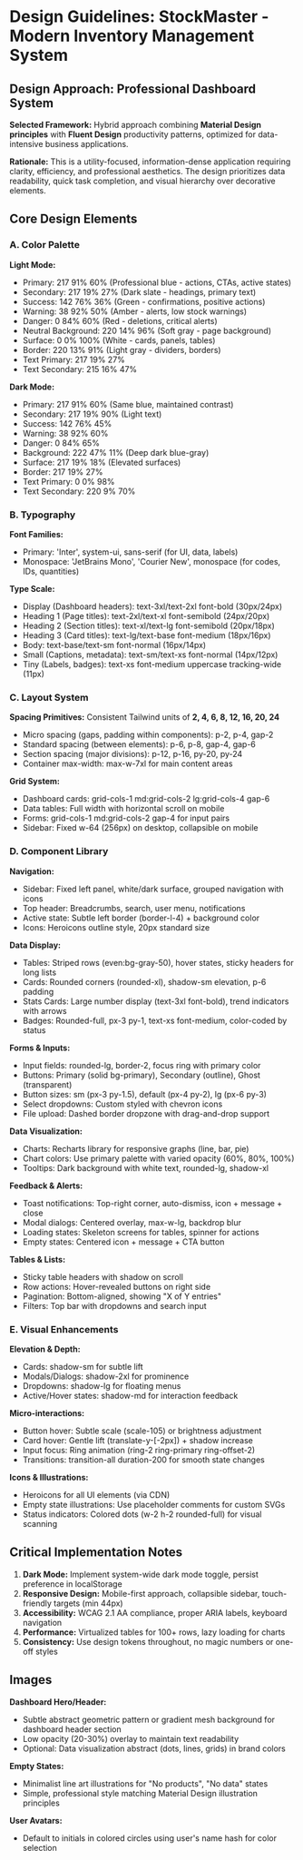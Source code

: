 # Design Guidelines: StockMaster - Modern Inventory Management System

## Design Approach: Professional Dashboard System

**Selected Framework:** Hybrid approach combining **Material Design principles** with **Fluent Design** productivity patterns, optimized for data-intensive business applications.

**Rationale:** This is a utility-focused, information-dense application requiring clarity, efficiency, and professional aesthetics. The design prioritizes data readability, quick task completion, and visual hierarchy over decorative elements.

## Core Design Elements

### A. Color Palette

**Light Mode:**
- Primary: 217 91% 60% (Professional blue - actions, CTAs, active states)
- Secondary: 217 19% 27% (Dark slate - headings, primary text)
- Success: 142 76% 36% (Green - confirmations, positive actions)
- Warning: 38 92% 50% (Amber - alerts, low stock warnings)
- Danger: 0 84% 60% (Red - deletions, critical alerts)
- Neutral Background: 220 14% 96% (Soft gray - page background)
- Surface: 0 0% 100% (White - cards, panels, tables)
- Border: 220 13% 91% (Light gray - dividers, borders)
- Text Primary: 217 19% 27%
- Text Secondary: 215 16% 47%

**Dark Mode:**
- Primary: 217 91% 60% (Same blue, maintained contrast)
- Secondary: 217 19% 90% (Light text)
- Success: 142 76% 45%
- Warning: 38 92% 60%
- Danger: 0 84% 65%
- Background: 222 47% 11% (Deep dark blue-gray)
- Surface: 217 19% 18% (Elevated surfaces)
- Border: 217 19% 27%
- Text Primary: 0 0% 98%
- Text Secondary: 220 9% 70%

### B. Typography

**Font Families:**
- Primary: 'Inter', system-ui, sans-serif (for UI, data, labels)
- Monospace: 'JetBrains Mono', 'Courier New', monospace (for codes, IDs, quantities)

**Type Scale:**
- Display (Dashboard headers): text-3xl/text-2xl font-bold (30px/24px)
- Heading 1 (Page titles): text-2xl/text-xl font-semibold (24px/20px)
- Heading 2 (Section titles): text-xl/text-lg font-semibold (20px/18px)
- Heading 3 (Card titles): text-lg/text-base font-medium (18px/16px)
- Body: text-base/text-sm font-normal (16px/14px)
- Small (Captions, metadata): text-sm/text-xs font-normal (14px/12px)
- Tiny (Labels, badges): text-xs font-medium uppercase tracking-wide (11px)

### C. Layout System

**Spacing Primitives:** Consistent Tailwind units of **2, 4, 6, 8, 12, 16, 20, 24**
- Micro spacing (gaps, padding within components): p-2, p-4, gap-2
- Standard spacing (between elements): p-6, p-8, gap-4, gap-6
- Section spacing (major divisions): p-12, p-16, py-20, py-24
- Container max-width: max-w-7xl for main content areas

**Grid System:**
- Dashboard cards: grid-cols-1 md:grid-cols-2 lg:grid-cols-4 gap-6
- Data tables: Full width with horizontal scroll on mobile
- Forms: grid-cols-1 md:grid-cols-2 gap-4 for input pairs
- Sidebar: Fixed w-64 (256px) on desktop, collapsible on mobile

### D. Component Library

**Navigation:**
- Sidebar: Fixed left panel, white/dark surface, grouped navigation with icons
- Top header: Breadcrumbs, search, user menu, notifications
- Active state: Subtle left border (border-l-4) + background color
- Icons: Heroicons outline style, 20px standard size

**Data Display:**
- Tables: Striped rows (even:bg-gray-50), hover states, sticky headers for long lists
- Cards: Rounded corners (rounded-xl), shadow-sm elevation, p-6 padding
- Stats Cards: Large number display (text-3xl font-bold), trend indicators with arrows
- Badges: Rounded-full, px-3 py-1, text-xs font-medium, color-coded by status

**Forms & Inputs:**
- Input fields: rounded-lg, border-2, focus ring with primary color
- Buttons: Primary (solid bg-primary), Secondary (outline), Ghost (transparent)
- Button sizes: sm (px-3 py-1.5), default (px-4 py-2), lg (px-6 py-3)
- Select dropdowns: Custom styled with chevron icons
- File upload: Dashed border dropzone with drag-and-drop support

**Data Visualization:**
- Charts: Recharts library for responsive graphs (line, bar, pie)
- Chart colors: Use primary palette with varied opacity (60%, 80%, 100%)
- Tooltips: Dark background with white text, rounded-lg, shadow-xl

**Feedback & Alerts:**
- Toast notifications: Top-right corner, auto-dismiss, icon + message + close
- Modal dialogs: Centered overlay, max-w-lg, backdrop blur
- Loading states: Skeleton screens for tables, spinner for actions
- Empty states: Centered icon + message + CTA button

**Tables & Lists:**
- Sticky table headers with shadow on scroll
- Row actions: Hover-revealed buttons on right side
- Pagination: Bottom-aligned, showing "X of Y entries"
- Filters: Top bar with dropdowns and search input

### E. Visual Enhancements

**Elevation & Depth:**
- Cards: shadow-sm for subtle lift
- Modals/Dialogs: shadow-2xl for prominence
- Dropdowns: shadow-lg for floating menus
- Active/Hover states: shadow-md for interaction feedback

**Micro-interactions:**
- Button hover: Subtle scale (scale-105) or brightness adjustment
- Card hover: Gentle lift (translate-y-[-2px]) + shadow increase
- Input focus: Ring animation (ring-2 ring-primary ring-offset-2)
- Transitions: transition-all duration-200 for smooth state changes

**Icons & Illustrations:**
- Heroicons for all UI elements (via CDN)
- Empty state illustrations: Use placeholder comments for custom SVGs
- Status indicators: Colored dots (w-2 h-2 rounded-full) for visual scanning

## Critical Implementation Notes

1. **Dark Mode:** Implement system-wide dark mode toggle, persist preference in localStorage
2. **Responsive Design:** Mobile-first approach, collapsible sidebar, touch-friendly targets (min 44px)
3. **Accessibility:** WCAG 2.1 AA compliance, proper ARIA labels, keyboard navigation
4. **Performance:** Virtualized tables for 100+ rows, lazy loading for charts
5. **Consistency:** Use design tokens throughout, no magic numbers or one-off styles

## Images

**Dashboard Hero/Header:**
- Subtle abstract geometric pattern or gradient mesh background for dashboard header section
- Low opacity (20-30%) overlay to maintain text readability
- Optional: Data visualization abstract (dots, lines, grids) in brand colors

**Empty States:**
- Minimalist line art illustrations for "No products", "No data" states
- Simple, professional style matching Material Design illustration principles

**User Avatars:**
- Default to initials in colored circles using user's name hash for color selection